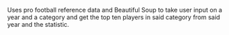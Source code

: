 Uses pro football reference data and Beautiful Soup to take user input on a year and a category and get the top ten players in said category from said year
and the statistic.


